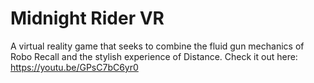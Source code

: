 # Midnight Rider VR
A virtual reality game that seeks to combine the fluid gun mechanics of Robo Recall and the stylish experience of Distance. Check it out here: https://youtu.be/GPsC7bC6yr0
